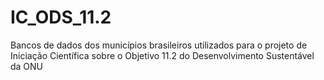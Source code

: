 # IC_ODS_11.2
Bancos de dados dos municípios brasileiros utilizados para o projeto de Iniciação Científica sobre o Objetivo 11.2 do Desenvolvimento Sustentável da ONU
